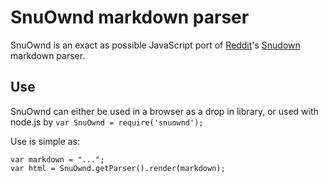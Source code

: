 SnuOwnd markdown parser
=================

SnuOwnd is an exact as possible JavaScript port of [Reddit](http://reddit.com)'s [Snudown](http://github.com/reddit/snudown) markdown parser.



Use
---

SnuOwnd can either be used in a browser as a drop in library, or used with node.js by `var SnuOwnd = require('snuownd');`

Use is simple as:

    var markdown = "...";
    var html = SnuOwnd.getParser().render(markdown);
